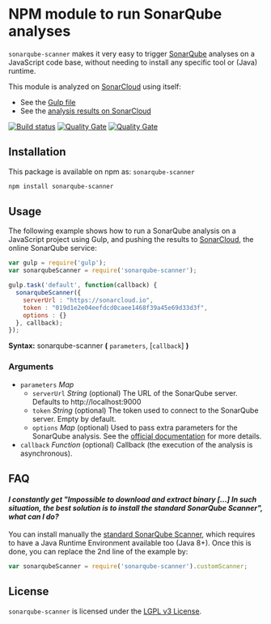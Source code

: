 # NPM module to run SonarQube analyses

`sonarqube-scanner` makes it very easy to trigger [SonarQube](http://www.sonarqube.org)
analyses on a JavaScript code base, without needing to install any specific tool
or (Java) runtime.

This module is analyzed on [SonarCloud](https://sonarcloud.io) using
itself:
- See the [Gulp file](https://github.com/bellingard/sonar-scanner-npm/blob/master/gulpfile.js)
- See the [analysis results on SonarCloud](https://sonarcloud.io/dashboard?id=sonarqube-scanner)

[![Build status](https://travis-ci.org/bellingard/sonar-scanner-npm.svg?branch=master)](https://travis-ci.org/bellingard/sonar-scanner-npm) [![Quality Gate](https://sonarcloud.io/api/badges/gate?key=sonarqube-scanner)](https://sonarcloud.io/dashboard/index/sonarqube-scanner) [![Quality Gate](https://img.shields.io/github/release/bellingard/sonar-scanner-npm.svg)](https://github.com/bellingard/sonar-scanner-npm/releases)


## Installation

This package is available on npm as: `sonarqube-scanner`

``` sh
npm install sonarqube-scanner
```

## Usage

The following example shows how to run a SonarQube analysis on a JavaScript
project using Gulp, and pushing the results to [SonarCloud](https://sonarcloud.io),
the online SonarQube service:

```javascript
var gulp = require('gulp');
var sonarqubeScanner = require('sonarqube-scanner');

gulp.task('default', function(callback) {
  sonarqubeScanner({
    serverUrl : "https://sonarcloud.io",
    token : "019d1e2e04eefdcd0caee1468f39a45e69d33d3f",
    options : {}
  }, callback);
});
```

**Syntax:** sonarqube-scanner **(** `parameters`, [`callback`] **)**

### Arguments

* `parameters` *Map*
  * `serverUrl` *String* (optional) The URL of the SonarQube server. Defaults to http://localhost:9000
  * `token` *String* (optional) The token used to connect to the SonarQube server. Empty by default.
  * `options` *Map* (optional) Used to pass extra parameters for the SonarQube analysis. See the [official documentation](http://redirect.sonarsource.com/doc/analysis-parameters.html) for more details.
* `callback` *Function* (optional)
Callback (the execution of the analysis is asynchronous).

## FAQ

#### *I constantly get "Impossible to download and extract binary [...] In such situation, the best solution is to install the standard SonarQube Scanner", what can I do?*

You can install manually the [standard SonarQube Scanner](https://redirect.sonarsource.com/doc/install-configure-scanner.html),
which requires to have a Java Runtime Environment available too (Java 8+). Once this is done, you can replace the 2nd line
of the example by:

```javascript
var sonarqubeScanner = require('sonarqube-scanner').customScanner;
```

## License

`sonarqube-scanner` is licensed under the [LGPL v3 License](http://www.gnu.org/licenses/lgpl.txt).
